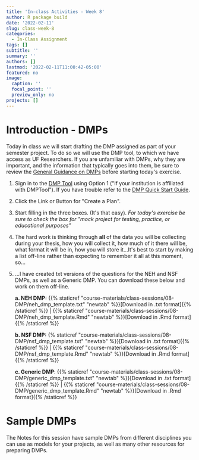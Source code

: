 ```yaml
---
title: 'In-class Activities - Week 8'
author: R package build
date: '2022-02-11'
slug: class-week-8
categories:
  - In-Class Assignment
tags: []
subtitle: ''
summary: ''
authors: []
lastmod: '2022-02-11T11:00:42-05:00'
featured: no
image:
  caption: ''
  focal_point: ''
  preview_only: no
projects: []
---
```



# Introduction - DMPs

Today in class we will start drafting the DMP assigned as part of your semester project. To do so we will use the DMP tool, to which we have access as UF Researchers. If you are unfamiliar with DMPs, why they are important, and the information that typically goes into them, be sure to review the [General Guidance on DMPs](https://dmptool.org/general_guidance) before starting today's exercise.

1. Sign in to the [DMP Tool](https://dmptool.org) using Option 1 ("If your institution is affiliated with DMPTool"). If you have trouble refer to the  [DMP Quick	Start	Guide](https://dmptool.org/help). 

2. Click the Link or Button for "Create a Plan". 

3. Start filling in the three boxes. (It's that easy). _For today's exercise be sure to check the box for "mock project for testing, practice, or educational purposes"_

4. The hard work is thinking through **all** of the data you will be collecting during your thesis, how you will collect it, how much of it there will be, what format it will be in, how you will store it...It's best to start by making a list off-line rather than expecting to remember it all at this moment, so...

5. ...I have created txt versions of the questions for the NEH and NSF DMPs, as well as a Generic DMP. You can download these below and work on them off-line.

    **a. NEH DMP:** {{% staticref "course-materials/class-sessions/08-DMP/neh_dmp_template.txt" "newtab" %}}[Download in .txt format]{{% /staticref %}} | {{% staticref "course-materials/class-sessions/08-DMP/neh_dmp_template.Rmd" "newtab" %}}[Download in .Rmd format]{{% /staticref %}}

    **b. NSF DMP:** {% staticref "course-materials/class-sessions/08-DMP/nsf_dmp_template.txt" "newtab" %}}[Download in .txt format]{{% /staticref %}} | {{% staticref "course-materials/class-sessions/08-DMP/nsf_dmp_template.Rmd" "newtab" %}}[Download in .Rmd format]{{% /staticref %}}

    **c. Generic DMP**: {{% staticref "course-materials/class-sessions/08-DMP/generic_dmp_template.txt" "newtab" %}}[Download in .txt format]{{% /staticref %}} | {{% staticref "course-materials/class-sessions/08-DMP/generic_dmp_template.Rmd" "newtab" %}}[Download in .Rmd format]{{% /staticref %}}

# Sample DMPs

The Notes for this session have sample DMPs from different disciplines you can use as models for your projects, as well as many other resources for preparing DMPs.

